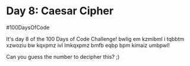 # Day 8: Caesar Cipher
#100DaysOfCode

It's day 8 of the 100 Days of Code Challenge! bwlig em kzmibml i tqbbtm xzwoziu bw kqxpmz ivl lmkqxpmz bmfb eqbp bpm kimaiz umbpwl!

Can you guess the number to decipher this? ;)